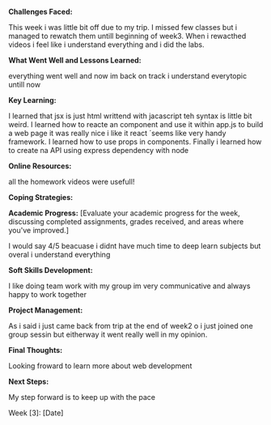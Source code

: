 **Challenges Faced:**

This week i was little bit off due to my trip. I missed few classes but i managed to rewatch them untill beginning of week3.
When i rewacthed videos i feel like i understand everything and i did the labs.

**What Went Well and Lessons Learned:**

everything went well and now im back on track i understand everytopic untill now

**Key Learning:**

I learned that jsx is just html writtend with jacascript teh syntax is little bit weird. I learned how to reacte an component and use it within app.js to build a web page it was really nice i like it react ´seems like very handy framework.
I learned how to use props in components. Finally i learned how to create na API using express dependency with node

**Online Resources:**

all the homework videos were usefull!

**Coping Strategies:**

**Academic Progress:**
[Evaluate your academic progress for the week, discussing completed assignments, grades received, and areas where you've improved.]

I would say 4/5 beacuase i didnt have much time to deep learn subjects but overal i understand everything

**Soft Skills Development:**

I like doing team work with my group im very communicative and always happy to work together

**Project Management:**

As i said i just came back from trip at the end of week2 o i just joined one group sessin but eitherway it went really well in my opinion.

**Final Thoughts:**

Looking froward to learn more about web development

**Next Steps:**

My step forward is to keep up with the pace

Week [3]: [Date]
